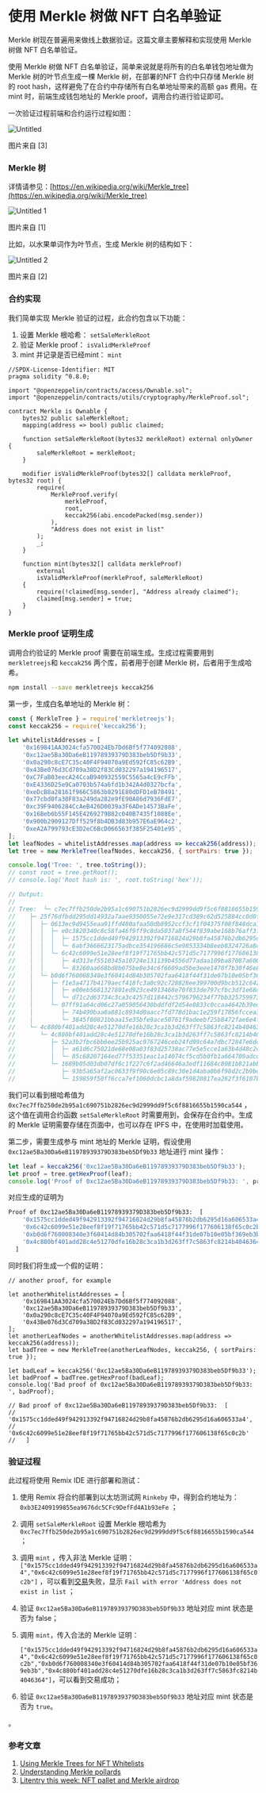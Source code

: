 # 使用 Merkle 树做 NFT 白名单验证

Merkle 树现在普遍用来做线上数据验证。这篇文章主要解释和实现使用 Merkle 树做 NFT 白名单验证。

使用 Merkle 树做 NFT 白名单验证，简单来说就是将所有的白名单钱包地址做为 Merkle 树的叶节点生成一棵 Merkle 树，在部署的NFT 合约中只存储 Merkle 树的 root hash，这样避免了在合约中存储所有白名单地址带来的高额 gas 费用。在 mint 时，前端生成钱包地址的 Merkle proof，调用合约进行验证即可。

<!--more-->

一次验证过程前端和合约运行过程如图：

![Untitled](https://user-images.githubusercontent.com/3297411/150952521-2c104057-33b9-488e-94d4-c5570767e61b.png)

图片来自 [3]

### Merkle 树

详情请参见：[https://en.wikipedia.org/wiki/Merkle_tree](https://en.wikipedia.org/wiki/Merkle_tree)

![Untitled 1](https://user-images.githubusercontent.com/3297411/150952561-e4186a0c-a437-4dfc-a037-7fc2965597c3.png)

图片来自 [1]

比如，以水果单词作为叶节点，生成 Merkle 树的结构如下：

![Untitled 2](https://user-images.githubusercontent.com/3297411/150952596-213c31de-514e-48fe-8d2f-3b382e730bc5.png)

图片来自 [2]

### 合约实现

我们简单实现 Merkle 验证的过程，此合约包含以下功能：

1. 设置 Merkle 根哈希： `setSaleMerkleRoot`
2. 验证 Merkle proof： `isValidMerkleProof`
3. mint 并记录是否已经mint： `mint`

```solidity
//SPDX-License-Identifier: MIT
pragma solidity ^0.8.0;

import "@openzeppelin/contracts/access/Ownable.sol";
import "@openzeppelin/contracts/utils/cryptography/MerkleProof.sol";

contract Merkle is Ownable {
    bytes32 public saleMerkleRoot;
    mapping(address => bool) public claimed;

    function setSaleMerkleRoot(bytes32 merkleRoot) external onlyOwner {
        saleMerkleRoot = merkleRoot;
    }

    modifier isValidMerkleProof(bytes32[] calldata merkleProof, bytes32 root) {
        require(
            MerkleProof.verify(
                merkleProof,
                root,
                keccak256(abi.encodePacked(msg.sender))
            ),
            "Address does not exist in list"
        );
        _;
    }

    function mint(bytes32[] calldata merkleProof)
        external
        isValidMerkleProof(merkleProof, saleMerkleRoot)
    {
        require(!claimed[msg.sender], "Address already claimed");
        claimed[msg.sender] = true;
    }
}
```

### Merkle proof 证明生成

调用合约验证的 Merkle proof 需要在前端生成。生成过程需要用到 `merkletreejs`和 `keccak256` 两个库，前者用于创建 Merkle 树，后者用于生成哈希。

```bash
npm install --save merkletreejs keccak256
```

第一步，生成白名单地址的 Merkle 树：

```jsx
const { MerkleTree } = require('merkletreejs');
const keccak256 = require('keccak256');

let whitelistAddresses = [
    '0x169841AA3024cfa570024Eb7Dd6Bf5f774092088',
    '0xc12ae5Ba30Da6eB11978939379D383beb5Df9b33',
    '0x0a290c8cE7C35c40F4F94070a9Ed592fC85c62B9',
    '0x43Be076d3Cd709a38D2f83Cd032297a194196517',
    '0xC7FaB03eecA24CcaB940932559C5565a4cE9cFFb',
    '0xE4336D25e9Ca0703b574a6fd1b342A4d0327bcfa',
    '0xeDcB8a28161f966C5863b8291E80dDFD1eB78491',
    '0x77cbd0fa30F83a249da282e9fE90A86d7936FdE7',
    '0xc39F9406284CcAeB426D0039a3F6ADe14573BaFe',
    '0x16Beb6b55F145E4269279B82c040B7435f1088Ee',
    '0x900b2909127Dff529f8b4DB3d83b957E6aE964c2',
    '0xeA2A799793cE3D2eC6BcD066563f385F25401e95',
];
let leafNodes = whitelistAddresses.map(address => keccak256(address));
let tree = new MerkleTree(leafNodes, keccak256, { sortPairs: true });

console.log('Tree: ', tree.toString());
// const root = tree.getRoot();
// console.log('Root hash is: ', root.toString('hex'));

// Output:
//
// Tree:  └─ c7ec7ffb250de2b95a1c690751b2826ec9d2999dd9f5c6f8816655b1590ca544
//    ├─ 25f76dfbdd295dd14932a7aae9350055e72e9e317cd389c62d525884cc0d0f17
//    │  ├─ 0613ec9d9455eaa91ffd480afaa50db8952ccf3cf1f04375f08f848dca194a86
//    │  │  ├─ e0c3820340c8c58fa46f9ff9c8da5037a8f544f839abe168b76aff3fa391e177
//    │  │  │  ├─ 1575cc1dded49f942913392f94716824d29b8fa45876b2db6295d16a606533a4
//    │  │  │  └─ 6abf3666623175adbce354196686c5e9853334b8eeb8324726a8ca89290c26d1
//    │  │  └─ 6c42c6099e51e28eef8f19f71765bb42c571d5c7177996f177606138f65c0c2b
//    │  │     ├─ 4d313ef5510345a10724e131139b4556d77adaa109ba87087a600ea00bf92d18
//    │  │     └─ 83260aa668bd8b075be8e34c6f6609ad5be3eee1470f7b30f46e85650097cb98
//    │  └─ b0d6f760008340e3f60414d84b305702faa6418f44f31de07b10e05bf369eb3b
//    │     ├─ f1e3a4717b4179aecf418fc3a0c92c728828ee399700d9bcb512c6424f86cb7b
//    │     │  ├─ e00eb5681327801ed923ce4913468e70f833de797cfbc3df1e68dd13000f1fa6
//    │     │  └─ d71c2d63734c3ca3c4257d118442c5796796234f77bb325759973b90e130dc62
//    │     └─ 07ff91a64cd06c27a059056430bddfdf2d54e8833c0ccaa4642b39ed3b22579f
//    │        ├─ 74b490baa6a881c8934d0aacc7fd778d1bac1e259f17856fccea372b6978bad6
//    │        └─ 3845f80821bbaa15e35bfe9ace50761f9adeebf25b8472fae6e4ff0db394b2da
//    └─ 4c880bf401add28c4e51270dfe16b28c3ca1b3d263ff7c5863fc8214b4046364
//       └─ 4c880bf401add28c4e51270dfe16b28c3ca1b3d263ff7c5863fc8214b4046364
//          ├─ 52a3b2fbc6bb6ee25b925ac9767246ceb24fd99c64a7dbc72847e6dc8dc52b81
//          │  ├─ a61d6c75021de68e08a03f83d25738ac77e5e5cce1a63b4d48c2c819254b4375
//          │  └─ 85c68207164ed77f53351eac1a14074cf5cd5b0fb1a664709adcd0ee4aa4ea8d
//          └─ 1689b05d03db07df6c1f227c6f2ad46646a3edf11684c8081b821abbaf45a6dc
//             ├─ 93b5a65af2ac0633f9f90c6e05c89c30e1d4aba0b6f98d2c2b9bda4118538d9f
//             └─ 159859f50ff6cca7ef1060dcbc1a8daf59820817ea262f3f6107b431024eb9c4

```

我们可以看到根哈希值为 `0xc7ec7ffb250de2b95a1c690751b2826ec9d2999dd9f5c6f8816655b1590ca544` ，这个值在调用合约函数 `setSaleMerkleRoot` 时需要用到，会保存在合约中。生成的 Merkle 证明需要存储在页面中，也可以存在 IPFS 中，在使用时加载使用。

第二步，需要生成参与 mint 地址的 Merkle 证明，假设使用 `0xc12ae5Ba30Da6eB11978939379D383beb5Df9b33` 地址进行 mint 操作：

```jsx
let leaf = keccak256('0xc12ae5Ba30Da6eB11978939379D383beb5Df9b33');
let proof = tree.getHexProof(leaf);
console.log('Proof of 0xc12ae5Ba30Da6eB11978939379D383beb5Df9b33: ', proof);
```

对应生成的证明为

```bash
Proof of 0xc12ae5Ba30Da6eB11978939379D383beb5Df9b33:  [
    '0x1575cc1dded49f942913392f94716824d29b8fa45876b2db6295d16a606533a4',
    '0x6c42c6099e51e28eef8f19f71765bb42c571d5c7177996f177606138f65c0c2b',
    '0xb0d6f760008340e3f60414d84b305702faa6418f44f31de07b10e05bf369eb3b',
    '0x4c880bf401add28c4e51270dfe16b28c3ca1b3d263ff7c5863fc8214b4046364'
  ]
```

同时我们将生成一个假的证明：

```solidity
// another proof, for example

let anotherWhitelistAddresses = [
    '0x169841AA3024cfa570024Eb7Dd6Bf5f774092088',
    '0xc12ae5Ba30Da6eB11978939379D383beb5Df9b33',
    '0x0a290c8cE7C35c40F4F94070a9Ed592fC85c62B9',
    '0x43Be076d3Cd709a38D2f83Cd032297a194196517',
];
let anotherLeafNodes = anotherWhitelistAddresses.map(address => keccak256(address));
let badTree = new MerkleTree(anotherLeafNodes, keccak256, { sortPairs: true });

let badLeaf = keccak256('0xc12ae5Ba30Da6eB11978939379D383beb5Df9b33');
let badProof = badTree.getHexProof(badLeaf);
console.log('Bad proof of 0xc12ae5Ba30Da6eB11978939379D383beb5Df9b33: ', badProof);

// Bad proof of 0xc12ae5Ba30Da6eB11978939379D383beb5Df9b33:  [
//     '0x1575cc1dded49f942913392f94716824d29b8fa45876b2db6295d16a606533a4',
//     '0x6c42c6099e51e28eef8f19f71765bb42c571d5c7177996f177606138f65c0c2b'
//   ]
```

### 验证过程

此过程将使用 Remix IDE 进行部署和测试：

1. 使用 Remix 将合约部署到以太坊测试网 `Rinkeby` 中，得到合约地址为： `0xb3E2409199855ea9676dc5CFc9DefFd4A1b93eFe` ；
2. 调用 `setSaleMerkleRoot` 设置 Merkle 根哈希为 `0xc7ec7ffb250de2b95a1c690751b2826ec9d2999dd9f5c6f8816655b1590ca544` ；
3. 调用 `mint` ，传入非法 Merkle 证明：`["0x1575cc1dded49f942913392f94716824d29b8fa45876b2db6295d16a606533a4","0x6c42c6099e51e28eef8f19f71765bb42c571d5c7177996f177606138f65c0c2b"]` ，可以看到[交易](https://rinkeby.etherscan.io/tx/0xc21a4f27c80f1427b703da1bccdceb58528e4ba52ac0023430391f4cb9c7ac34)失败，显示 `Fail with error 'Address does not exist in list` ；
4. 验证 `0xc12ae5Ba30Da6eB11978939379D383beb5Df9b33` 地址对应 mint 状态是否为 false；
5. 调用 `mint`，传入合法的 Merkle 证明：
    
    `["0x1575cc1dded49f942913392f94716824d29b8fa45876b2db6295d16a606533a4","0x6c42c6099e51e28eef8f19f71765bb42c571d5c7177996f177606138f65c0c2b","0xb0d6f760008340e3f60414d84b305702faa6418f44f31de07b10e05bf369eb3b","0x4c880bf401add28c4e51270dfe16b28c3ca1b3d263ff7c5863fc8214b4046364"]`，可以看到交易成功；
    
6. 验证 `0xc12ae5Ba30Da6eB11978939379D383beb5Df9b33` 地址对应 mint 状态是否为 `true`。

。

### 参考文章

1. [Using Merkle Trees for NFT Whitelists](https://medium.com/@ItsCuzzo/using-merkle-trees-for-nft-whitelists-523b58ada3f9)
2. [Understanding Merkle pollards](https://medium.com/@jgm.orinoco/understanding-merkle-pollards-1547fc7efaa)
3. [Litentry this week: NFT pallet and Merkle airdrop](https://litentry.medium.com/litentry-weekly-report-nft-pallet-and-merkle-airdrop-f0fe7a32a7da)



